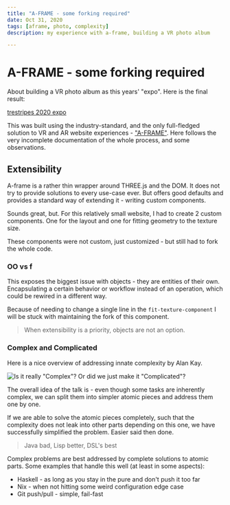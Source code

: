 ```yaml
---
title: "A-FRAME - some forking required"
date: Oct 31, 2020
tags: [aframe, photo, complexity]
description: my experience with a-frame, building a VR photo album

---
```


# A-FRAME - some forking required

About building a VR photo album as this years' "expo".
Here is the final result:

[trestripes 2020 expo](https://expo.trestripes.com/2020/index.html)

This was built using the industry-standard, and the only full-fledged
solution to VR and AR website experiences - ["A-FRAME"](https://aframe.io/).
Here follows the very incomplete documentation of the whole process, and
some observations.

## Extensibility

A-frame is a rather thin wrapper around THREE.js and the DOM. It does
not try to provide solutions to every use-case ever. But offers good
defaults and provides a standard way of extending it - writing custom
components.

Sounds great, but.
For this relatively small website, I had to create 2 custom components.
One for the layout and one for fitting geometry to the texture size.

These components were not custom, just customized - but still had to
fork the whole code.

### OO vs f

This exposes the biggest issue with objects - they are entities of their
own. Encapsulating a certain behavior or workflow instead of an
operation, which could be rewired in a different way.

Because of needing to change a single line in the
`fit-texture-component` I will be stuck with maintaining the fork of
this component.

> When extensibility is a priority, objects are not an option.

### Complex and Complicated

Here is a nice overview of addressing innate complexity by Alan Kay.

![Is it really "Complex"? Or did we just make it "Complicated"?](https://www.youtube.com/watch?v=ubaX1Smg6pY)

The overall idea of the talk is - even though some tasks are inherently
complex, we can split them into simpler atomic pieces and address them
one by one.

If we are able to solve the atomic pieces completely, such that the
complexity does not leak into other parts depending on this one, we have
successfully simplified the problem. Easier said then done.

> Java bad, Lisp better, DSL's best

Complex problems are best addressed by complete solutions to atomic
parts. Some examples that handle this well (at least in some aspects):

* Haskell - as long as you stay in the pure and don't push it too far
* Nix - when not hitting some weird configuration edge case
* Git push/pull - simple, fail-fast

